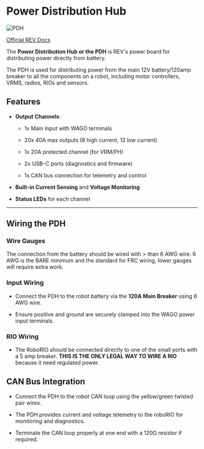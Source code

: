 # Power Distribution Hub

![PDH](https://cdn11.bigcommerce.com/s-t3eo8vwp22/images/stencil/1500x1500/products/602/3247/REV-11-1850-Power-Distribution-Hub-Top-FINAL__02549.1704386743.png?c=2&imbypass=on)

[Official REV Docs](https://docs.revrobotics.com/ion-control-system/pdh/overview)

The **Power Distribution Hub  or the PDH** is REV's power board for distributing power directly from battery.

The PDH is used for distributing power from the main 12V battery/120amp breaker to all the components on a robot, including motor controllers, VRMS, radios, RIOs and sensors.

## Features
    
-   **Output Channels**:
    
    -   1x Main Input with WAGO terminals
        
    -   20x 40A max outputs (8 high current, 12 low current)
        
    -   1x 20A protected channel (for VRM/PH)
        
    -   2x USB-C ports (diagnostics and firmware)
        
    -   1x CAN bus connection for telemetry and control
        
-   **Built-in Current Sensing** and **Voltage Monitoring**
    
-   **Status LEDs** for each channel
    

----------

## Wiring the PDH

### Wire Gauges

The connection from the battery should be wired with > than 6 AWG wire. 6 AWG is the BARE minimum and the standard for FRC wiring, lower gauges will require extra work.

### Input Wiring

-   Connect the PDH to the robot battery via the **120A Main Breaker** using 6 AWG wire.
    
-   Ensure positive and ground are securely clamped into the WAGO power input terminals.

### RIO Wiring

 - The RoboRIO should be connected directly to one of the small ports with a 5 amp breaker. **THIS IS THE ONLY LEGAL WAY TO WIRE A RIO** because it need regulated power.

## CAN Bus Integration

-   Connect the PDH to the robot CAN loop using the yellow/green twisted pair wires.
    
-   The PDH provides current and voltage telemetry to the roboRIO for monitoring and diagnostics.
    
-   Terminate the CAN loop properly at one end with a 120Ω resistor if required.
    